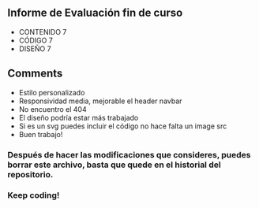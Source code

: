 ## Informe de Evaluación fin de curso
- CONTENIDO 7
- CÓDIGO 7
- DISEÑO 7

## Comments
- Estilo personalizado
- Responsividad media, mejorable el header navbar
- No encuentro el 404
- El diseño podría estar más trabajado
- Si es un svg puedes incluir el código no hace falta un image src
- Buen trabajo!

### Después de hacer las modificaciones que consideres, puedes borrar este archivo, basta que quede en el historial del repositorio.
### Keep coding!
